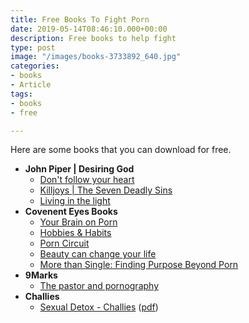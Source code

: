 ```yaml
---
title: Free Books To Fight Porn
date: 2019-05-14T08:46:10.000+00:00
description: Free books to help fight
type: post
image: "/images/books-3733892_640.jpg"
categories:
- books
- Article
tags:
- books
- free

---
```

Here are some books that you can download for free.

* **John Piper | Desiring God**
  * [Don't follow your heart](https://www.desiringgod.org/books/dont-follow-your-heart)
  * [Killjoys | The Seven Deadly Sins](https://www.desiringgod.org/books/killjoys)
  * [Living in the light](https://www.desiringgod.org/books/living-in-the-light)
* **Covenent Eyes Books**
  * [Your Brain on Porn](https://learn.covenanteyes.com/your-brain-on-porn-1/?_ga=2.45562468.1338984552.1589404578-821046963.1589222901)
  * [Hobbies & Habits](https://learn.covenanteyes.com/hobbies-and-habits/?_ga=2.19742712.1338984552.1589404578-821046963.1589222901)
  * [Porn Circuit](https://learn.covenanteyes.com/porn-circuit/?_ga=2.252000201.1338984552.1589404578-821046963.1589222901)
  * [Beauty can change your life](http://info.covenanteyes.com/transformed-by-beauty?_ga=2.252000201.1338984552.1589404578-821046963.1589222901)
  * [More than Single: Finding Purpose Beyond Porn](https://www.covenanteyes.com/singles-guide/)
* **9Marks**
  * [The pastor and pornography](https://www.9marks.org/journal/the-pastor-and-pornography/)
* **Challies**
  * [Sexual Detox - Challies](https://www.challies.com/site-news/sexual-detox-is-now-available/) ([pdf](https://www.challies.com/wp-content/uploads/sexual-detox-a-guide-for-the-single-guy.pdf))